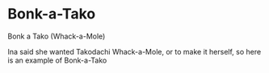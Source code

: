 # Bonk-a-Tako
Bonk a Tako (Whack-a-Mole)

Ina said she wanted Takodachi Whack-a-Mole, or to make it herself, so here is an example of Bonk-a-Tako
